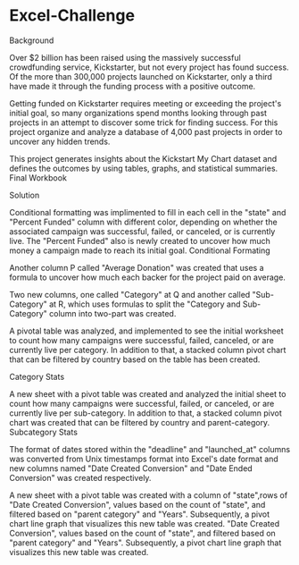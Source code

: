 # Excel-Challenge

Background

Over $2 billion has been raised using the massively successful crowdfunding service, Kickstarter, but not every project has found success. Of the more than 300,000 projects launched on Kickstarter, only a third have made it through the funding process with a positive outcome.

Getting funded on Kickstarter requires meeting or exceeding the project's initial goal, so many organizations spend months looking through past projects in an attempt to discover some trick for finding success. For this project organize and analyze a database of 4,000 past projects in order to uncover any hidden trends.

This project generates insights about the Kickstart My Chart dataset and defines the outcomes by using tables, graphs, and statistical summaries. Final Workbook

Solution

Conditional formatting was implimented to fill in each cell in the "state" and "Percent Funded" column with different color, depending on whether the associated campaign was successful, failed, or canceled, or is currently live. The "Percent Funded" also is newly created to uncover how much money a campaign made to reach its initial goal.
Conditional Formating

Another column P called "Average Donation" was created that uses a formula to uncover how much each backer for the project paid on average.

Two new columns, one called "Category" at Q and another called "Sub-Category" at R, which uses formulas to split the "Category and Sub-Category" column into two-part was created.

A pivotal table was analyzed, and implemented to see the initial worksheet to count how many campaigns were successful, failed, canceled, or are currently live per category. In addition to that, a stacked column pivot chart that can be filtered by country based on the table has been created.

Category Stats

A new sheet with a pivot table was created and analyzed the initial sheet to count how many campaigns were successful, failed, or canceled, or are currently live per sub-category. In addition to that, a stacked column pivot chart was created that can be filtered by country and parent-category.
Subcategory Stats

The format of dates stored within the "deadline" and "launched_at" columns was converted from Unix timestamps format into Excel's date format and new columns named "Date Created Conversion" and "Date Ended Conversion" was created respectively.

A new sheet with a pivot table was created with a column of "state",rows of "Date Created Conversion", values based on the count of "state", and filtered based on "parent category" and "Years". Subsequently, a pivot chart line graph that visualizes this new table was created. "Date Created Conversion", values based on the count of "state", and filtered based on "parent category" and "Years". Subsequently, a pivot chart line graph that visualizes this new table was created.
